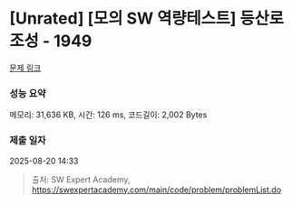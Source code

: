 # [Unrated] [모의 SW 역량테스트] 등산로 조성 - 1949 

[문제 링크](https://swexpertacademy.com/main/code/problem/problemDetail.do?contestProbId=AV5PoOKKAPIDFAUq) 

### 성능 요약

메모리: 31,636 KB, 시간: 126 ms, 코드길이: 2,002 Bytes

### 제출 일자

2025-08-20 14:33



> 출처: SW Expert Academy, https://swexpertacademy.com/main/code/problem/problemList.do
